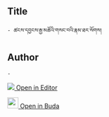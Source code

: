 ## Title
	- ཚངས་དབྱངས་རྒྱ་མཚོའི་གསང་བའི་རྣམ་ཐར་སོགས།

## Author
	- 



[<img src="https://img.icons8.com/color/25/000000/edit-property.png"> Open in Editor](http://editor.openpecha.org/P003198)

[<img width="25" src="https://library.bdrc.io/icons/BUDA-small.svg"> Open in Buda](https://library.bdrc.io/show/bdr:IE0OPP003198)
